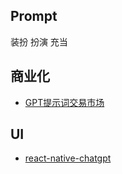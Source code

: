 ## Prompt
装扮 扮演 充当

## 商业化
* [GPT提示词交易市场](https://promptbase.com/marketplace?type=gpt3)

## UI
* [react-native-chatgpt](https://github.com/rgommezz/react-native-chatgpt)
